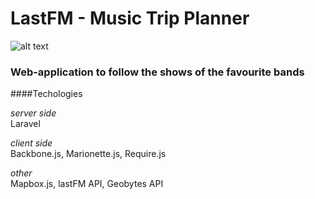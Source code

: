 # LastFM - Music Trip Planner

![alt text](https://raw.githubusercontent.com/kstyopkin/ontour/master/public/promo.png)

### Web-application to follow the shows of the favourite bands  

####Techologies

*server side*  
Laravel

*client side*  
Backbone.js, Marionette.js, Require.js

*other*  
Mapbox.js, lastFM API, Geobytes API
